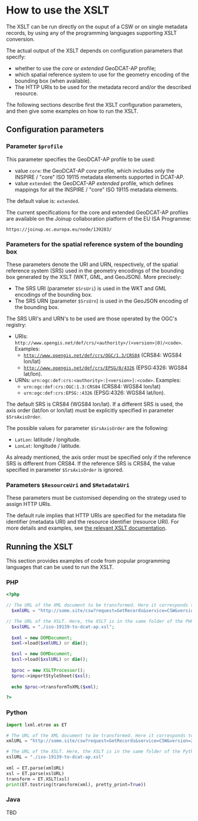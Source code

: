# How to use the XSLT

The XSLT can be run directly on the ouput of a CSW or on single metadata records, by using any of the programming languages supporting XSLT conversion.

The actual output of the XSLT depends on configuration parameters that specify:

* whether to use the _core_ or _extended_ GeoDCAT-AP profile;
* which spatial reference system to use for the geometry encoding of the bounding box (when available).
* The HTTP URIs to be used for the metadata record and/or the described resource.

The following sections describe first the XSLT configuration parameters, and then give some examples on how to run the XSLT.

## Configuration parameters

### Parameter `$profile`

This parameter specifies the GeoDCAT-AP profile to be used:

* value `core`: the GeoDCAT-AP _core_ profile, which includes only the INSPIRE / "core" ISO 19115 metadata elements supported in DCAT-AP.
* value `extended`: the GeoDCAT-AP _extended_ profile, which defines mappings for all the INSPIRE / "core" ISO 19115 metadata elements.

The default value is: `extended`.
  
The current specifications for the core and extended GeoDCAT-AP profiles are available on the Joinup collaboration platform of the EU ISA Programme:

    https://joinup.ec.europa.eu/node/139283/

### Parameters for the spatial reference system of the bounding box

These parameters denote the URI and URN, respectively, of the spatial reference system (SRS) used in the geometry encodings of the bounding box generated by the XSLT (WKT, GML, and GeoJSON). More precisely:

* The SRS URI (parameter `$SrsUri`) is used in the WKT and GML encodings of the bounding box.
* The SRS URN (parameter `$SrsUrn`) is used in the GeoJSON encoding of the bounding box.

The SRS URI's and URN's to be used are those operated by the OGC's registry:

* URIs: `http://www.opengis.net/def/crs/<authority>/(<version>|0)/<code>`. Examples: 
    * [`http://www.opengis.net/def/crs/OGC/1.3/CRS84`](http://www.opengis.net/def/crs/OGC/1.3/CRS84) (CRS84: WGS84 lon/lat)
    * [`http://www.opengis.net/def/crs/EPSG/0/4326`](http://www.opengis.net/def/crs/EPSG/0/4326) (EPSG:4326: WGS84 lat/lon).
* URNs: `urn:ogc:def:crs:<authority>:[<version>]:<code>`. Examples: 
    * `urn:ogc:def:crs:OGC:1.3:CRS84` (CRS84: WGS84 lon/lat)
    * `urn:ogc:def:crs:EPSG::4326` (EPSG:4326: WGS84 lat/lon).

The default SRS is CRS84 (WGS84 lon/lat). If a different SRS is used, the axis order (lat/lon or lon/lat) must be explicitly specified in parameter `$SrsAxisOrder`.

The possible values for parameter `$SrsAxisOrder` are the following:

* `LatLon`: latitude / longitude.
* `LonLat`: longitude / latitude.

As already mentioned, the axis order must be specified only if the reference SRS is different from CRS84. If the reference SRS is CRS84, the value specified in parameter `$SrsAxisOrder` is ignored.

### Parameters `$ResourceUri` and `$MetadataUri` 

These parameters must be customised depending on the strategy used to assign HTTP URIs.
  
The default rule implies that HTTP URIs are specified for the metadata file identifier (metadata URI) and the resource identifier (resource URI). For more details and examples, see [the relevant XSLT documentation](./HTTP-URIs.md).

## Running the XSLT

This section provides examples of code from popular programming languages that can be used to run the XSLT.

### PHP

````php
<?php

// The URL of the XML document to be transformed. Here it corresponds to a "GetRecords" output of a fictitious CSW, with the "maxRecords" parameter set to 10.
  $xmlURL = "http://some.site/csw?request=GetRecords&service=CSW&version=2.0.2&namespace=xmlns%28csw=http://www.opengis.net/cat/csw%29&resultType=results&outputSchema=http://www.isotc211.org/2005/gmd&outputFormat=application/xml&typeNames=csw:Record&elementSetName=full&constraintLanguage=CQL_TEXT&constraint_language_version=1.1.0&maxRecords=10";

// The URL of the XSLT. Here, the XSLT is in the same folder of the PHP script.
  $xslURL = "./iso-19139-to-dcat-ap.xsl";
  
  $xml = new DOMDocument;
  $xml->load($xmlURL) or die();

  $xsl = new DOMDocument;
  $xsl->load($xslURL) or die();
  
  $proc = new XSLTProcessor();
  $proc->importStyleSheet($xsl);
  
  echo $proc->transformToXML($xml);

?>
````

### Python

````python
import lxml.etree as ET

# The URL of the XML document to be transformed. Here it corresponds to a "GetRecords" output of a fictitious CSW, with the "maxRecords" parameter set to 10.
xmlURL = "http://some.site/csw?request=GetRecords&service=CSW&version=2.0.2&namespace=xmlns%28csw=http://www.opengis.net/cat/csw%29&resultType=results&outputSchema=http://www.isotc211.org/2005/gmd&outputFormat=application/xml&typeNames=csw:Record&elementSetName=full&constraintLanguage=CQL_TEXT&constraint_language_version=1.1.0&maxRecords=10"

# The URL of the XSLT. Here, the XSLT is in the same folder of the Python script.
xslURL = "./iso-19139-to-dcat-ap.xsl"
  
xml = ET.parse(xmlURL)
xsl = ET.parse(xslURL)
transform = ET.XSLT(xsl)
print(ET.tostring(transform(xml), pretty_print=True))
````

### Java

TBD
